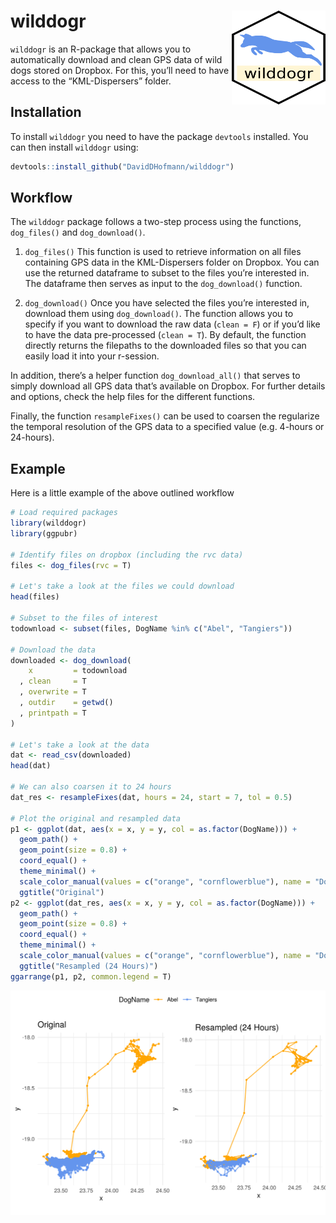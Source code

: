 
<!-- README.md is generated from README.Rmd. Please edit that file -->

# wilddogr <img src="man/figures/wilddogrlogo.png" align="right" width="150" height="150"/>

`wilddogr` is an R-package that allows you to automatically download and
clean GPS data of wild dogs stored on Dropbox. For this, you’ll need to
have access to the “KML-Dispersers” folder.

## Installation

To install `wilddogr` you need to have the package `devtools` installed.
You can then install `wilddogr` using:

``` r
devtools::install_github("DavidDHofmann/wilddogr")
```

## Workflow

The `wilddogr` package follows a two-step process using the functions,
`dog_files()` and `dog_download()`.

1.  `dog_files()` This function is used to retrieve information on all
    files containing GPS data in the KML-Dispersers folder on Dropbox.
    You can use the returned dataframe to subset to the files you’re
    interested in. The dataframe then serves as input to the
    `dog_download()` function.

2.  `dog_download()` Once you have selected the files you’re interested
    in, download them using `dog_download()`. The function allows you to
    specify if you want to download the raw data (`clean = F`) or if
    you’d like to have the data pre-processed (`clean = T`). By
    default, the function directly returns the filepaths to the
    downloaded files so that you can easily load it into your r-session.

In addition, there’s a helper function `dog_download_all()` that serves
to simply download all GPS data that’s available on Dropbox. For further
details and options, check the help files for the different functions.

Finally, the function `resampleFixes()` can be used to coarsen the
regularize the temporal resolution of the GPS data to a specified value
(e.g. 4-hours or 24-hours).

## Example

Here is a little example of the above outlined workflow

``` r
# Load required packages
library(wilddogr)
library(ggpubr)

# Identify files on dropbox (including the rvc data)
files <- dog_files(rvc = T)

# Let's take a look at the files we could download
head(files)

# Subset to the files of interest
todownload <- subset(files, DogName %in% c("Abel", "Tangiers"))

# Download the data
downloaded <- dog_download(
    x         = todownload
  , clean     = T
  , overwrite = T
  , outdir    = getwd()
  , printpath = T
)

# Let's take a look at the data
dat <- read_csv(downloaded)
head(dat)

# We can also coarsen it to 24 hours
dat_res <- resampleFixes(dat, hours = 24, start = 7, tol = 0.5)

# Plot the original and resampled data
p1 <- ggplot(dat, aes(x = x, y = y, col = as.factor(DogName))) +
  geom_path() +
  geom_point(size = 0.8) +
  coord_equal() +
  theme_minimal() +
  scale_color_manual(values = c("orange", "cornflowerblue"), name = "DogName") +
  ggtitle("Original")
p2 <- ggplot(dat_res, aes(x = x, y = y, col = as.factor(DogName))) +
  geom_path() +
  geom_point(size = 0.8) +
  coord_equal() +
  theme_minimal() +
  scale_color_manual(values = c("orange", "cornflowerblue"), name = "DogName") +
  ggtitle("Resampled (24 Hours)")
ggarrange(p1, p2, common.legend = T)
```

<img src="man/figures/plot.png" align="center"/>
